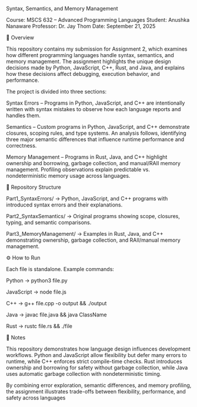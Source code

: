 Syntax, Semantics, and Memory Management

Course: MSCS 632 – Advanced Programming Languages
Student: Anushka Nanaware
Professor: Dr. Jay Thom
Date: September 21, 2025

📌 Overview

This repository contains my submission for Assignment 2, which examines how different programming languages handle syntax, semantics, and memory management. The assignment highlights the unique design decisions made by Python, JavaScript, C++, Rust, and Java, and explains how these decisions affect debugging, execution behavior, and performance.

The project is divided into three sections:

Syntax Errors – Programs in Python, JavaScript, and C++ are intentionally written with syntax mistakes to observe how each language reports and handles them.

Semantics – Custom programs in Python, JavaScript, and C++ demonstrate closures, scoping rules, and type systems. An analysis follows, identifying three major semantic differences that influence runtime performance and correctness.

Memory Management – Programs in Rust, Java, and C++ highlight ownership and borrowing, garbage collection, and manual/RAII memory management. Profiling observations explain predictable vs. nondeterministic memory usage across languages.

📂 Repository Structure

Part1_SyntaxErrors/ → Python, JavaScript, and C++ programs with introduced syntax errors and their explanations.

Part2_SyntaxSemantics/ → Original programs showing scope, closures, typing, and semantic comparisons.

Part3_MemoryManagement/ → Examples in Rust, Java, and C++ demonstrating ownership, garbage collection, and RAII/manual memory management.

⚙️ How to Run

Each file is standalone. Example commands:

Python → python3 file.py

JavaScript → node file.js

C++ → g++ file.cpp -o output && ./output

Java → javac file.java && java ClassName

Rust → rustc file.rs && ./file

📝 Notes

This repository demonstrates how language design influences development workflows. Python and JavaScript allow flexibility but defer many errors to runtime, while C++ enforces strict compile-time checks. Rust introduces ownership and borrowing for safety without garbage collection, while Java uses automatic garbage collection with nondeterministic timing.

By combining error exploration, semantic differences, and memory profiling, the assignment illustrates trade-offs between flexibility, performance, and safety across languages
